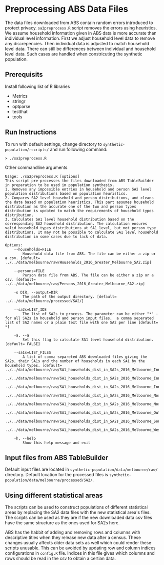 # Preprocessing ABS Data Files

The data files downloaded from ABS contain random errors introduced to protect privacy. `sa2preprocess.R` script removes the errors using heuristics. We assume household information given in ABS data is more accurate than individual level information. First we adjust household level data to remove any discrepencies. Then individual data is adjusted to match household level data. There can still be differences between individual and household level data. Such cases are handled when constricuting the synthetic population.

## Prerequisits
Install following list of R libraries

* Metrics
* stringr
* optparse
* testthat
* tools

## Run Instructions

To run with default settings, change directory to `synthetic-population/rscripts/` and run following command:

```
> ./sa2preprocess.R
```

Other commandline arguments

```
Usage: ./sa2preprocess.R [options]
This script pre-processes the files downloaded from ABS TableBuilder in preparation to be used in population synthesis. 
1. Removes any impossible entries in household and person SA2 level population distributions based on population heuristics.
2. Compares SA2 level household and person distributions, and cleans the data based on population heuristics. This part assumes household distribution as the accurate one of the two and person types distribution is updated to match the requirements of household types distribution.
3. Calculates SA1 level household distribution based on the corresponding SA2 household distribution. The calculation ensures valid household types distributions at SA1 level, but not person type distributions. It may not be possible to calculate SA1 level household distribution in some cases due to lack of data.

Options:
	--households=FILE
		Household data file from ABS. The file can be either a zip or a csv. [default= ../../data/melbourne/raw/Households_2016_Greater_Melbourne_SA2.zip]

	--persons=FILE
		Person data file from ABS. The file can be either a zip or a csv. [default= ../../data/melbourne/raw/Persons_2016_Greater_Melbourne_SA2.zip]

	-o DIR, --output=DIR
		The path of the output directory. [default= ../../data/melbourne/processed/SA2/]

	--sa2s=LIST_IDS
		The list of SA2s to process. The parameter can be either "*" - for all SA2s in household and person input files,  a comma seperated list of SA2 names or a plain text file with one SA2 per line [default= *]

	-a, --a
		Set this flag to calculate SA1 level household distribution. [default= FALSE]

	--sa1s=LIST_FILES
		A list of comma separeted ABS downloaded files giving the SA2s, their SA1s and the number of households in each SA1 by the household types. [default= ../../data/melbourne/raw/SA1_households_dist_in_SA2s_2016_Melbourne_Inner.zip,
    ../../data/melbourne/raw/SA1_households_dist_in_SA2s_2016_Melbourne_Inner_East.zip,
    ../../data/melbourne/raw/SA1_households_dist_in_SA2s_2016_Melbourne_Inner_South.zip,
    ../../data/melbourne/raw/SA1_households_dist_in_SA2s_2016_Melbourne_North_East.zip,
    ../../data/melbourne/raw/SA1_households_dist_in_SA2s_2016_Melbourne_North_West.zip,
    ../../data/melbourne/raw/SA1_households_dist_in_SA2s_2016_Melbourne_Outer_East.zip,
    ../../data/melbourne/raw/SA1_households_dist_in_SA2s_2016_Melbourne_South_East.zip,
    ../../data/melbourne/raw/SA1_households_dist_in_SA2s_2016_Melbourne_West.zip]

	-h, --help
		Show this help message and exit
```

## Input files from ABS TableBuilder

Default input files are located in `synthetic-population/data/melbourne/raw/` directory. Default location for the processed files is `synthetic-population/data/melbourne/processed/SA2/`.

## Using different statistical areas

The scripts can be used to construct populations of different statistical areas by replacing the SA2 data files with the new statistical area's files. The scripts can be used as they are if the new downloaded data csv files have the same structure as the ones used for SA2s here.

ABS has the habbit of adding and removing rows and columns with descriptive titles when they release new data after a census. These changes usually affects older data sets as well which could render these scripts unusable. This can be avoided by updating row and column indices configurations in `config.R` file. Indices in this file gives which columns and rows should be read in the csv to obtain a certian data.
